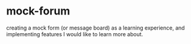 # mock-forum
creating a mock form (or message board) as a learning experience, and implementing features I would like to learn more about.
